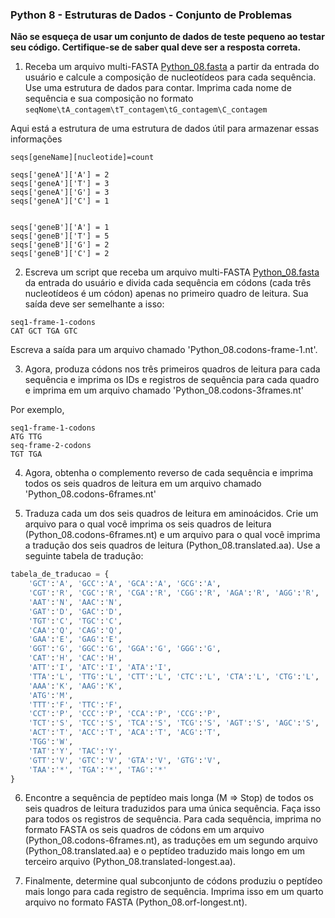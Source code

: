 ### Python 8 - Estruturas de Dados - Conjunto de Problemas

__Não se esqueça de usar um conjunto de dados de teste pequeno ao testar seu código. Certifique-se de saber qual deve ser a resposta correta.__

1. Receba um arquivo multi-FASTA [Python_08.fasta](https://raw.githubusercontent.com/prog4biol/pfb2019/master/files/Python_08.fasta) a partir da entrada do usuário e calcule a composição de nucleotídeos para cada sequência. Use uma estrutura de dados para contar. Imprima cada nome de sequência e sua composição no formato `seqNome\tA_contagem\tT_contagem\tG_contagem\C_contagem`

Aqui está a estrutura de uma estrutura de dados útil para armazenar essas informações
```
seqs[geneName][nucleotide]=count

seqs['geneA']['A'] = 2
seqs['geneA']['T'] = 3
seqs['geneA']['G'] = 3
seqs['geneA']['C'] = 1


seqs['geneB']['A'] = 1
seqs['geneB']['T'] = 5
seqs['geneB']['G'] = 2
seqs['geneB']['C'] = 2
``` 

2. Escreva um script que receba um arquivo multi-FASTA [Python_08.fasta](https://raw.githubusercontent.com/prog4biol/pfb2019/master/files/Python_08.fasta) da entrada do usuário e divida cada sequência em códons (cada três nucleotídeos é um códon) apenas no primeiro quadro de leitura. Sua saída deve ser semelhante a isso:
```
seq1-frame-1-codons
CAT GCT TGA GTC
``` 
Escreva a saída para um arquivo chamado 'Python_08.codons-frame-1.nt'.

3. Agora, produza códons nos três primeiros quadros de leitura para cada sequência e imprima os IDs e registros de sequência para cada quadro e imprima em um arquivo chamado 'Python_08.codons-3frames.nt'

Por exemplo,
```
seq1-frame-1-codons
ATG TTG
seq-frame-2-codons
TGT TGA
``` 

4. Agora, obtenha o complemento reverso de cada sequência e imprima todos os seis quadros de leitura em um arquivo chamado 'Python_08.codons-6frames.nt'

5. Traduza cada um dos seis quadros de leitura em aminoácidos. Crie um arquivo para o qual você imprima os seis quadros de leitura (Python_08.codons-6frames.nt) e um arquivo para o qual você imprima a tradução dos seis quadros de leitura (Python_08.translated.aa). Use a seguinte tabela de tradução:

```python
tabela_de_traducao = {
    'GCT':'A', 'GCC':'A', 'GCA':'A', 'GCG':'A',
    'CGT':'R', 'CGC':'R', 'CGA':'R', 'CGG':'R', 'AGA':'R', 'AGG':'R',
    'AAT':'N', 'AAC':'N',
    'GAT':'D', 'GAC':'D',
    'TGT':'C', 'TGC':'C',
    'CAA':'Q', 'CAG':'Q',
    'GAA':'E', 'GAG':'E',
    'GGT':'G', 'GGC':'G', 'GGA':'G', 'GGG':'G',
    'CAT':'H', 'CAC':'H',
    'ATT':'I', 'ATC':'I', 'ATA':'I',
    'TTA':'L', 'TTG':'L', 'CTT':'L', 'CTC':'L', 'CTA':'L', 'CTG':'L',
    'AAA':'K', 'AAG':'K',
    'ATG':'M',
    'TTT':'F', 'TTC':'F',
    'CCT':'P', 'CCC':'P', 'CCA':'P', 'CCG':'P',
    'TCT':'S', 'TCC':'S', 'TCA':'S', 'TCG':'S', 'AGT':'S', 'AGC':'S',
    'ACT':'T', 'ACC':'T', 'ACA':'T', 'ACG':'T',
    'TGG':'W',
    'TAT':'Y', 'TAC':'Y',
    'GTT':'V', 'GTC':'V', 'GTA':'V', 'GTG':'V',
    'TAA':'*', 'TGA':'*', 'TAG':'*'
}
```

6. Encontre a sequência de peptídeo mais longa (M => Stop) de todos os seis quadros de leitura traduzidos para uma única sequência. Faça isso para todos os registros de sequência. Para cada sequência, imprima no formato FASTA os seis quadros de códons em um arquivo (Python_08.codons-6frames.nt), as traduções em um segundo arquivo (Python_08.translated.aa) e o peptídeo traduzido mais longo em um terceiro arquivo (Python_08.translated-longest.aa).

7. Finalmente, determine qual subconjunto de códons produziu o peptídeo mais longo para cada registro de sequência. Imprima isso em um quarto arquivo no formato FASTA (Python_08.orf-longest.nt).
